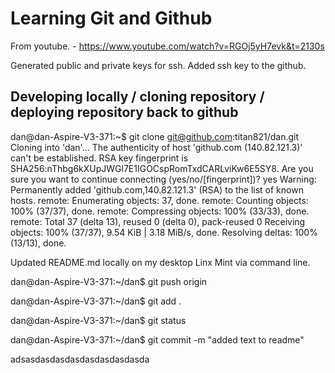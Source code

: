 #  Learning Git and Github 

From youtube.   -  https://www.youtube.com/watch?v=RGOj5yH7evk&t=2130s

Generated public and private keys for ssh. Added ssh key to the github.


## Developing locally / cloning repository / deploying repository back to github

dan@dan-Aspire-V3-371:~$ git clone git@github.com:titan821/dan.git
Cloning into 'dan'...
The authenticity of host 'github.com (140.82.121.3)' can't be established.
RSA key fingerprint is SHA256:nThbg6kXUpJWGl7E1IGOCspRomTxdCARLviKw6E5SY8.
Are you sure you want to continue connecting (yes/no/[fingerprint])? yes
Warning: Permanently added 'github.com,140.82.121.3' (RSA) to the list of known hosts.
remote: Enumerating objects: 37, done.
remote: Counting objects: 100% (37/37), done.
remote: Compressing objects: 100% (33/33), done.
remote: Total 37 (delta 13), reused 0 (delta 0), pack-reused 0
Receiving objects: 100% (37/37), 9.54 KiB | 3.18 MiB/s, done.
Resolving deltas: 100% (13/13), done.








Updated README.md locally on my desktop Linx Mint via command line. 

dan@dan-Aspire-V3-371:~/dan$ git push origin 

dan@dan-Aspire-V3-371:~/dan$ git add .

dan@dan-Aspire-V3-371:~/dan$ git status

dan@dan-Aspire-V3-371:~/dan$ git commit -m "added text to readme"


adsasdasdasdasdasdasdasdasda
